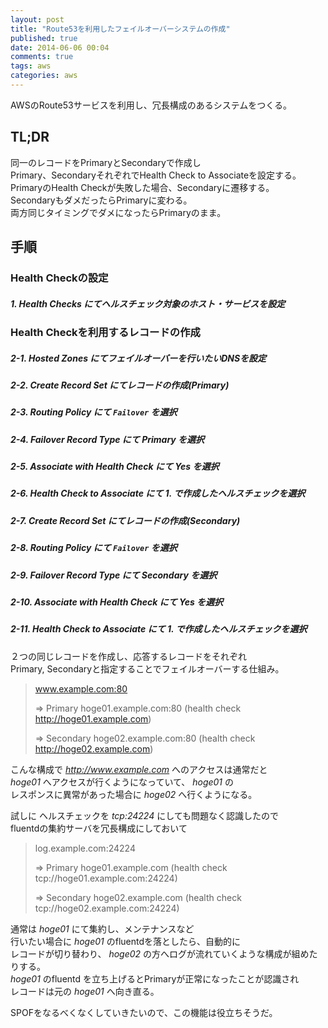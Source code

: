 ```yaml
---
layout: post
title: "Route53を利用したフェイルオーバーシステムの作成"
published: true
date: 2014-06-06 00:04
comments: true
tags: aws
categories: aws
---
```


AWSのRoute53サービスを利用し、冗長構成のあるシステムをつくる。

## TL;DR

同一のレコードをPrimaryとSecondaryで作成し  
Primary、SecondaryそれぞれでHealth Check to Associateを設定する。  
PrimaryのHealth Checkが失敗した場合、Secondaryに遷移する。  
SecondaryもダメだったらPrimaryに変わる。  
両方同じタイミングでダメになったらPrimaryのまま。


## 手順

### Health Checkの設定

##### 1. _Health Checks_ にてヘルスチェック対象のホスト・サービスを設定

### Health Checkを利用するレコードの作成

##### 2-1. _Hosted Zones_ にてフェイルオーバーを行いたいDNSを設定

##### 2-2. _Create Record Set_ にてレコードの作成(Primary)  
##### 2-3. _Routing Policy_ にて `Failover` を選択  
##### 2-4. _Failover Record Type_ にて _Primary_ を選択  
##### 2-5. _Associate with Health Check_ にて _Yes_ を選択  
##### 2-6. _Health Check to Associate_ にて 1. で作成したヘルスチェックを選択  
  
##### 2-7. _Create Record Set_ にてレコードの作成(Secondary)  
##### 2-8. _Routing Policy_ にて `Failover` を選択  
##### 2-9. _Failover Record Type_ にて _Secondary_ を選択  
##### 2-10. _Associate with Health Check_ にて _Yes_ を選択  
##### 2-11. _Health Check to Associate_ にて 1. で作成したヘルスチェックを選択  

２つの同じレコードを作成し、応答するレコードをそれぞれ  
Primary, Secondaryと指定することでフェイルオーバーする仕組み。

> www.example.com:80  
> 
>   => Primary
>    hoge01.example.com:80 (health check http://hoge01.example.com)  
> 
>   => Secondary
>    hoge02.example.com:80 (health check http://hoge02.example.com)

こんな構成で _http://www.example.com_ へのアクセスは通常だと  
_hoge01_ へアクセスが行くようになっていて、 _hoge01_ の  
レスポンスに異常があった場合に _hoge02_ へ行くようになる。  
  
試しに ヘルスチェックを _tcp:24224_ にしても問題なく認識したので  
fluentdの集約サーバを冗長構成にしておいて

> log.example.com:24224  
> 
>   => Primary
>    hoge01.example.com (health check tcp://hoge01.example.com:24224)  
> 
>   => Secondary
>    hoge02.example.com (health check tcp://hoge02.example.com:24224)

通常は _hoge01_ にて集約し、メンテナンスなど  
行いたい場合に _hoge01_ のfluentdを落としたら、自動的に  
レコードが切り替わり、 _hoge02_ の方へログが流れていくような構成が組めたりする。  
_hoge01_ のfluentd を立ち上げるとPrimaryが正常になったことが認識され  
レコードは元の _hoge01_ へ向き直る。  
  
SPOFをなるべくなくしていきたいので、この機能は役立ちそうだ。
